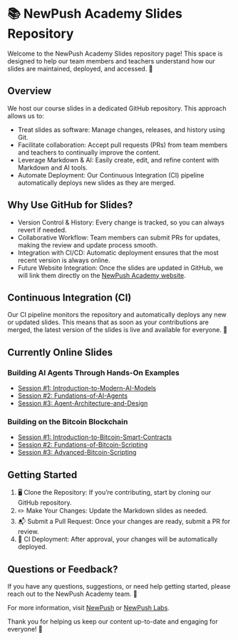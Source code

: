 # 📚 NewPush Academy Slides Repository

Welcome to the NewPush Academy Slides repository page! This space is designed to help our team members and teachers understand how our slides are maintained, deployed, and accessed. 🚀

## Overview

We host our course slides in a dedicated GitHub repository. This approach allows us to:
- Treat slides as software: Manage changes, releases, and history using Git.
- Facilitate collaboration: Accept pull requests (PRs) from team members and teachers to continually improve the content.
- Leverage Markdown & AI: Easily create, edit, and refine content with Markdown and AI tools.
- Automate Deployment: Our Continuous Integration (CI) pipeline automatically deploys new slides as they are merged.

## Why Use GitHub for Slides?
- Version Control & History: Every change is tracked, so you can always revert if needed.
- Collaborative Workflow: Team members can submit PRs for updates, making the review and update process smooth.
- Integration with CI/CD: Automatic deployment ensures that the most recent version is always online.
- Future Website Integration: Once the slides are updated in GitHub, we will link them directly on the [NewPush Academy website](https://www.newpush.com).

## Continuous Integration (CI)

Our CI pipeline monitors the repository and automatically deploys any new or updated slides. This means that as soon as your contributions are merged, the latest version of the slides is live and available for everyone. 🌟

## Currently Online Slides

### Building AI Agents Through Hands-On Examples
- [Session #1: Introduction-to-Modern-AI-Models](https://newpush-labs.github.io/academy-slides/courses/Building-Task-Specific-AI-Agents/01-Introduction-to-Modern-AI-Models/)
- [Session #2: Fundations-of-AI-Agents](https://newpush-labs.github.io/academy-slides/courses/Building-Task-Specific-AI-Agents/02-Fundations-of-AI-Agents/)
- [Session #3: Agent-Architecture-and-Design](https://newpush-labs.github.io/academy-slides/courses/Building-Task-Specific-AI-Agents/03-Agent-Architecture-and-Design/)

### Building on the Bitcoin Blockchain
- [Session #1: Introduction-to-Bitcoin-Smart-Contracts](https://newpush-labs.github.io/academy-slides/courses/Building-on-the-Bitcoin-Blockchain/01-Introduction-to-Bitcoin-Smart-Contracts/)
- [Session #2: Fundations-of-Bitcoin-Scripting](https://newpush-labs.github.io/academy-slides/courses/Building-on-the-Bitcoin-Blockchain/02-Fundations-of-Bitcoin-Scripting/)
- [Session #3: Advanced-Bitcoin-Scripting](https://newpush-labs.github.io/academy-slides/courses/Building-on-the-Bitcoin-Blockchain/03-Advanced-Bitcoin-Scripting/)

## Getting Started
1. 🖥️ Clone the Repository: If you’re contributing, start by cloning our GitHub repository.
2. ✏️ Make Your Changes: Update the Markdown slides as needed.
3. 📬 Submit a Pull Request: Once your changes are ready, submit a PR for review.
4. 🚀 CI Deployment: After approval, your changes will be automatically deployed.

## Questions or Feedback?

If you have any questions, suggestions, or need help getting started, please reach out to the NewPush Academy team. 💬

For more information, visit [NewPush](https://www.newpush.com) or [NewPush Labs](https://labs.newpush.com).

Thank you for helping us keep our content up-to-date and engaging for everyone! 🎉
